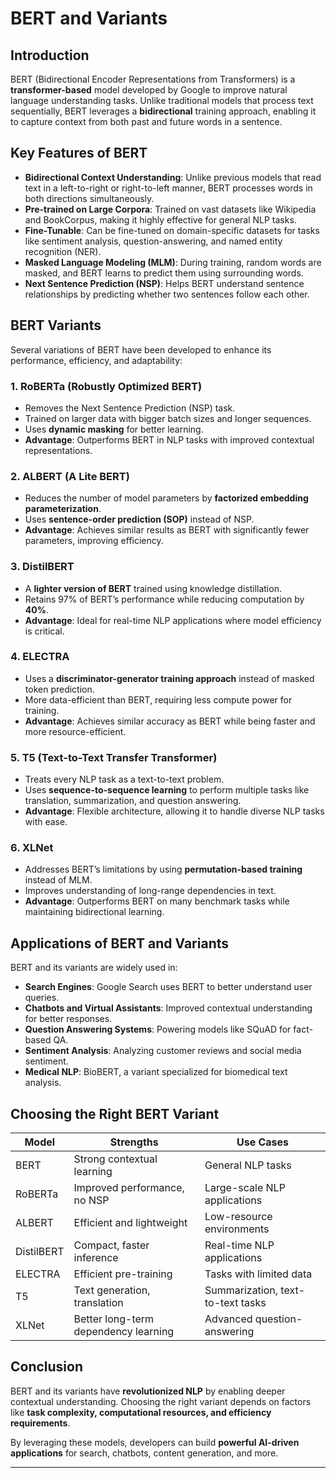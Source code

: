 # BERT and Variants

## Introduction

BERT (Bidirectional Encoder Representations from Transformers) is a **transformer-based** model developed by Google to improve natural language understanding tasks. Unlike traditional models that process text sequentially, BERT leverages a **bidirectional** training approach, enabling it to capture context from both past and future words in a sentence.

## Key Features of BERT

- **Bidirectional Context Understanding**: Unlike previous models that read text in a left-to-right or right-to-left manner, BERT processes words in both directions simultaneously.
- **Pre-trained on Large Corpora**: Trained on vast datasets like Wikipedia and BookCorpus, making it highly effective for general NLP tasks.
- **Fine-Tunable**: Can be fine-tuned on domain-specific datasets for tasks like sentiment analysis, question-answering, and named entity recognition (NER).
- **Masked Language Modeling (MLM)**: During training, random words are masked, and BERT learns to predict them using surrounding words.
- **Next Sentence Prediction (NSP)**: Helps BERT understand sentence relationships by predicting whether two sentences follow each other.

## BERT Variants

Several variations of BERT have been developed to enhance its performance, efficiency, and adaptability:

### **1. RoBERTa (Robustly Optimized BERT)**

- Removes the Next Sentence Prediction (NSP) task.
- Trained on larger data with bigger batch sizes and longer sequences.
- Uses **dynamic masking** for better learning.
- **Advantage**: Outperforms BERT in NLP tasks with improved contextual representations.

### **2. ALBERT (A Lite BERT)**

- Reduces the number of model parameters by **factorized embedding parameterization**.
- Uses **sentence-order prediction (SOP)** instead of NSP.
- **Advantage**: Achieves similar results as BERT with significantly fewer parameters, improving efficiency.

### **3. DistilBERT**

- A **lighter version of BERT** trained using knowledge distillation.
- Retains 97% of BERT’s performance while reducing computation by **40%**.
- **Advantage**: Ideal for real-time NLP applications where model efficiency is critical.

### **4. ELECTRA**

- Uses a **discriminator-generator training approach** instead of masked token prediction.
- More data-efficient than BERT, requiring less compute power for training.
- **Advantage**: Achieves similar accuracy as BERT while being faster and more resource-efficient.

### **5. T5 (Text-to-Text Transfer Transformer)**

- Treats every NLP task as a text-to-text problem.
- Uses **sequence-to-sequence learning** to perform multiple tasks like translation, summarization, and question answering.
- **Advantage**: Flexible architecture, allowing it to handle diverse NLP tasks with ease.

### **6. XLNet**

- Addresses BERT’s limitations by using **permutation-based training** instead of MLM.
- Improves understanding of long-range dependencies in text.
- **Advantage**: Outperforms BERT on many benchmark tasks while maintaining bidirectional learning.

## Applications of BERT and Variants

BERT and its variants are widely used in:

- **Search Engines**: Google Search uses BERT to better understand user queries.
- **Chatbots and Virtual Assistants**: Improved contextual understanding for better responses.
- **Question Answering Systems**: Powering models like SQuAD for fact-based QA.
- **Sentiment Analysis**: Analyzing customer reviews and social media sentiment.
- **Medical NLP**: BioBERT, a variant specialized for biomedical text analysis.

## Choosing the Right BERT Variant

| Model | Strengths | Use Cases |
|-------|----------|----------|
| BERT | Strong contextual learning | General NLP tasks |
| RoBERTa | Improved performance, no NSP | Large-scale NLP applications |
| ALBERT | Efficient and lightweight | Low-resource environments |
| DistilBERT | Compact, faster inference | Real-time NLP applications |
| ELECTRA | Efficient pre-training | Tasks with limited data |
| T5 | Text generation, translation | Summarization, text-to-text tasks |
| XLNet | Better long-term dependency learning | Advanced question-answering |

## Conclusion

BERT and its variants have **revolutionized NLP** by enabling deeper contextual understanding. Choosing the right variant depends on factors like **task complexity, computational resources, and efficiency requirements**.

By leveraging these models, developers can build **powerful AI-driven applications** for search, chatbots, content generation, and more.

---